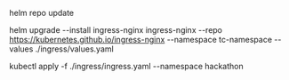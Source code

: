 helm repo update

helm upgrade --install ingress-nginx ingress-nginx --repo https://kubernetes.github.io/ingress-nginx --namespace tc-namespace --values ./ingress/values.yaml

kubectl apply -f ./ingress/ingress.yaml --namespace hackathon